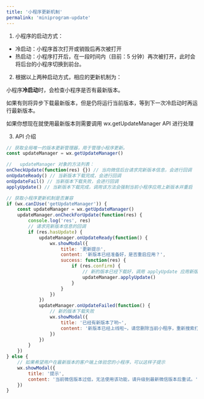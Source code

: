 ```yaml
---
title: '小程序更新机制'
permalink: 'miniprogram-update'
---
```


1. 小程序的启动方式：

- 冷启动：小程序首次打开或销毁后再次被打开
- 热启动：小程序打开后，在一段时间内（目前：5 分钟）再次被打开，此时会将后台的小程序切换到前台。

2. 根据以上两种启动方式，相应的更新机制为：

小程序**冷启动**时，会检查小程序是否有最新版本。

如果有则将异步下载最新版本，但是仍将运行当前版本，等到下一次冷启动时再运行最新版本。

如果你想现在就使用最新版本则需要调用 wx.getUpdateManager API 进行处理

3. API 介绍

```js
// 获取全局唯一的版本更新管理器，用于管理小程序更新。
const updateManager = wx.getUpdateManager()

//   updateManager 对象的方法列表：
onCheckUpdate(function(res) {}) // 当向微信后台请求完新版本信息，会进行回调
onUpdateReady() // 当新版本下载完成，会进行回调
onUpdateFail() // 当新版本下载失败，会进行回调
applyUpdate() // 当新版本下载完成，调用该方法会强制当前小程序应用上新版本并重启
```

```js {4,8,15,20}
// 获取小程序更新机制是否兼容
if (wx.canIUse('getUpdateManager')) {
	const updateManager = wx.getUpdateManager()
	updateManager.onCheckForUpdate(function(res) {
		console.log('res', res)
		// 请求完新版本信息的回调
		if (res.hasUpdate) {
			updateManager.onUpdateReady(function() {
				wx.showModal({
					title: '更新提示',
					content: '新版本已经准备好，是否重启应用？',
					success: function(res) {
						if (res.confirm) {
							// 新的版本已经下载好，调用 applyUpdate 应用新版本并重启
							updateManager.applyUpdate()
						}
					}
				})
			})
			updateManager.onUpdateFailed(function() {
				// 新的版本下载失败
				wx.showModal({
					title: '已经有新版本了哟~',
					content: '新版本已经上线啦~，请您删除当前小程序，重新搜索打开哟~'
				})
			})
		}
	})
} else {
	// 如果希望用户在最新版本的客户端上体验您的小程序，可以这样子提示
	wx.showModal({
		title: '提示',
		content: '当前微信版本过低，无法使用该功能，请升级到最新微信版本后重试。'
	})
}
```
